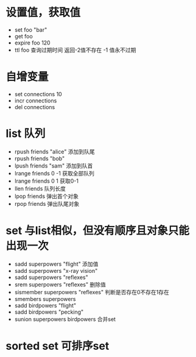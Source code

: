 # 设置值，获取值
* set foo "bar"
* get foo
* expire foo 120
* ttl foo 查询过期时间 返回-2值不存在 -1 值永不过期

# 自增变量
* set connections 10
* incr connections
* del connections

# list 队列
* rpush friends "alice" 添加到队尾
* rpush friends "bob"
* lpush friends "sam" 添加到队首
* lrange friends 0 -1 获取全部队列
* lrange friends 0 1 获取0-1
* llen friends 队列长度
* lpop friends 弹出首个对象
* rpop friends 弹出队尾对象

# set 与list相似，但没有顺序且对象只能出现一次
* sadd superpowers "flight"   添加值
* sadd superpowers "x-ray vision"
* sadd superpowers "reflexes"  
* srem superpowers "reflexes"  删除值
* sismember superpowers "reflexes"  判断是否存在0不存在1存在
* smembers superpowers
* sadd birdpowers "flight"
* sadd birdpowers "pecking"
* sunion superpowers birdpowers 合并set
# sorted set 可排序set
